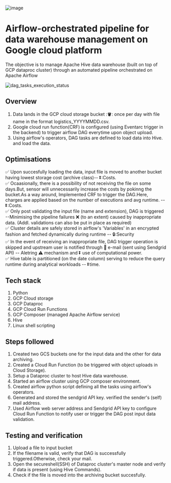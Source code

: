 ![image](https://github.com/user-attachments/assets/fe6cf0d0-5856-42dc-b57b-94981b9f5ef8)


# Airflow-orchestrated pipeline for data warehouse management on Google cloud platform<br/>

The objective is to manage Apache Hive data warehouse (built on top of GCP dataproc cluster) through an automated pipeline orchestrated on Apache Airflow

![dag_tasks_execution_status](https://github.com/user-attachments/assets/6e265e65-2a96-4bf1-8fdc-63f2623d14bf)

## Overview<br/>

1. Data lands in the GCP cloud storage bucket :🪣: once per day with file name in the format logistics_YYYYMMDD.csv.
2. Google cloud run function(CRF) is configured (using Eventarc trigger in the backend) to trigger airflow DAG everytime upon object upload.
3. Using airflow's operators, DAG tasks are defined to load data into Hive.
   and load the data.

## Optimisations<br/>

✅ Upon succesfully loading the data, input file is moved to another bucket having lowest storage cost (archive class)-- ⏬:Costs.<br/>
✅ Ocaasionally, there is a possibility of not receiving the file on some days.But, sensor will unnecessarily increase the costs by pokinng the bucket.As a way around, 
   Implemented CRF to trigger the DAG.Here, charges are applied based on the number of executions and avg runtime. -- ⏬:Costs.<br/>
✅ Only post validating the input file (name and extension), DAG is triggered --Minimising the pipeline failures ❌ (to an extent) caused by inappropriate data.
   (Addl. validations can also be put in place as required)<br/>
✅ Cluster details are safely stored in airflow's 'Variables' in an encrypted fashion and fetched dynamically during runtime -- 🔒:Security<br/>
✅ In the event of receiving an inappropriate file, DAG trigger operation is skipped and upstream user is notified through :email: e-mail (sent using Sendgrid API) -- Aletring ⚠ mechanism 
    and ⏬ use of computational power.<br/>
✅ Hive table is partitioned (on the date column) serving to reduce the query runtime during analytical workloads -- ⏬time.<br/>

## Tech stack<br/>
1. Python
2. GCP Cloud storage
3. GCP Dataproc
4. GCP Cloud Run Functions
5. GCP Composer (managed Apache Airflow service)
7. Hive
8. Linux shell scripting

## Steps followed<br/>
1. Created two GCS buckets one for the input data and the other for data archiving.<br/>
2. Created a Cloud Run Function (to be triggered with object uploads in Cloud Storage).<br/>
3. Setup a Dataproc cluster to host Hive data warehouse.<br/>
4. Started an airflow cluster using GCP composer environment.<br/>
5. Created airflow python script defining all the tasks using airflow's operators.<br/>
6. Generated and stored the sendgrid API key. verified the sender's (self) mail address.<br/>
7. Used Airflow web server address and Sendgrid API key to configure Cloud Run Function to notify user or trigger the DAG post input data validation.<br/>

## Testing and verification<br/>
1. Upload a file to input bucket
2. If the filename is valid, verify that DAG is successfully triggered.Otherwise, check your mail.
3. Open the secureshell(SSH) of Dataproc cluster's master node and verify if data is present (using Hive Commands).
4. Check if the file is moved into the archiving bucket succesfully.





















